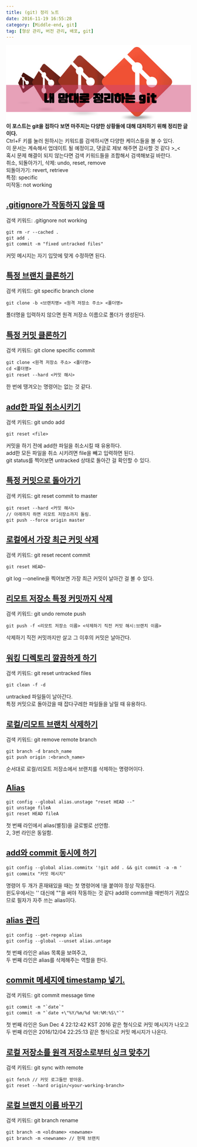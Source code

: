 ```yaml
---
title: (git) 정리 노트
date: 2016-11-19 16:55:28
category: [Middle-end, git]
tag: [형상 관리, 버전 관리, 배포, git]
---
```

![](/images/git-Reference/thumb.png)
**이 포스트는 git을 접하다 보면 마주치는 다양한 상황들에 대해 대처하기 위해 정리한 글이다.**  
Ctrl+F 키를 눌러 원하시는 키워드를 검색하시면 다양한 케이스들을 볼 수 있다.  
이 문서는 계속해서 업데이트 될 예정이고, 댓글로 제보 해주면 감사할 것 같다 >_<  
혹시 문제 해결이 되지 않는다면 검색 키워드들을 조합해서 검색해보길 바란다.  
취소, 되돌아가기, 삭제: undo, reset, remove   
되돌아가기: revert, retrieve  
특정: specific  
미작동: not working  

## [.gitignore가 작동하지 않을 때](http://stackoverflow.com/questions/11451535/gitignore-not-working)  
검색 키워드: .gitignore not working
```
git rm -r --cached .
git add .
git commit -m "fixed untracked files"
```
커밋 메시지는 자기 입맛에 맞게 수정하면 된다.

## [특정 브랜치 클론하기](http://stackoverflow.com/questions/1911109/how-to-clone-a-specific-git-branch)  
검색 키워드: git specific branch clone
```
git clone -b <브랜치명> <원격 저장소 주소> <폴더명>
```
폴더명을 입력하지 않으면 원격 저장소 이름으로 폴더가 생성된다.

## [특정 커밋 클론하기](http://stackoverflow.com/questions/3555107/git-clone-particular-version-of-remote-repository)  
검색 키워드: git clone specific commit
```
git clone <원격 저장소 주소> <폴더명>
cd <폴더명>
git reset --hard <커밋 해시>
```
한 번에 땡겨오는 명령어는 없는 것 같다.

## [add한 파일 취소시키기](http://stackoverflow.com/questions/348170/how-to-undo-git-add-before-commit)  
검색 키워드: git undo add
```
git reset <file>
```
커밋을 하기 전에 add한 파일을 취소시킬 때 유용하다.  
add한 모든 파일을 취소 시키려면 file을 빼고 입력하면 된다.  
git status를 찍어보면 untracked 상태로 돌아간 걸 확인할 수 있다.

## [특정 커밋으로 돌아가기](http://stackoverflow.com/questions/17667023/git-how-to-reset-origin-master-to-a-commit)
검색 키워드: git reset commit to master
```
git reset --hard <커밋 해시>
// 아래까지 하면 리모트 저장소까지 돌림.
git push --force origin master
```

## [로컬에서 가장 최근 커밋 삭제](http://stackoverflow.com/questions/927358/how-to-undo-last-commits-in-git)
검색 키워드: git reset recent commit
```
git reset HEAD~
```
git log --oneline을 찍어보면 가장 최근 커밋이 날아간 걸 볼 수 있다.

## [리모트 저장소 특정 커밋까지 삭제](http://stackoverflow.com/questions/1270514/undoing-a-git-push)
검색 키워드: git undo remote push
```
git push -f <리모트 저장소 이름> <삭제하기 직전 커밋 해시:브랜치 이름>
```
삭제하기 직전 커밋까지만 살고 그 이후의 커밋은 날아간다.

## [워킹 디렉토리 깔끔하게 하기](http://stackoverflow.com/questions/4327708/git-reset-hard-head-leaves-untracked-files-behind)
검색 키워드: git reset untracked files
```
git clean -f -d
```
untracked 파일들이 날아간다.  
특정 커밋으로 돌아갔을 때 잡다구레한 파일들을 날릴 때 유용하다.

## [로컬/리모트 브랜치 삭제하기](http://stackoverflow.com/questions/2003505/how-to-delete-a-git-branch-both-locally-and-remotely)
검색 키워드: git remove remote branch
```
git branch -d branch_name
git push origin :<branch_name>
```
순서대로 로컬/리모트 저장소에서 브랜치를 삭제하는 명령어이다.

## [Alias](https://git-scm.com/book/ko/v2/Git%EC%9D%98-%EA%B8%B0%EC%B4%88-Git-Alias)
```
git config --global alias.unstage "reset HEAD --"
git unstage fileA
git reset HEAD fileA
```
첫 번째 라인에서 alias(별칭)을 글로벌로 선언함.  
2, 3번 라인은 동일함.

## [add와 commit 동시에 하기](#)
```
git config --global alias.commitx '!git add . && git commit -a -m '
git commitx "커밋 메시지"
```
명령어 두 개가 혼재돼있을 때는 첫 명령어에 !을 붙여야 정상 작동한다.  
윈도우에서는 '' 대신에 ""을 써야 작동하는 것 같다
add와 commit을 매번하기 귀찮으므로 필자가 자주 쓰는 alias이다.

## [alias 관리](#)
```
git config --get-regexp alias
git config --global --unset alias.untage
```
첫 번째 라인은 alias 목록을 보여주고,  
두 번째 라인은 alias를 삭제해주는 역할을 한다.

## [commit 메세지에 timestamp 넣기.](http://stackoverflow.com/questions/4654437/how-to-set-current-date-as-git-commit-message)
검색 키워드: git commit message time
```
git commit -m "`date`"
git commit -m "`date +\"%Y/%m/%d %H:%M:%S\"`"
```
첫 번째 라인은 Sun Dec 4 22:12:42 KST 2016 같은 형식으로 커밋 메시지가 나오고
두 번째 라인은 2016/12/04 22:25:13 같은 형식으로 커밋 메시지가 나온다.

## [로컬 저장소를 원격 저장소로부터 싱크 맞추기](http://stackoverflow.com/questions/6373277/git-sync-local-repo-with-remote-one)
검색 키워드: git sync with remote
```
git fetch // 커밋 로그들만 받아옴.
git reset --hard origin/<your-working-branch>
```

## [로컬 브랜치 이름 바꾸기](http://stackoverflow.com/questions/6591213/how-do-i-rename-a-local-git-branch)
검색 키워드: git branch rename
```
git branch -m <oldname> <newname>
git branch -m <newname> // 현재 브랜치
```